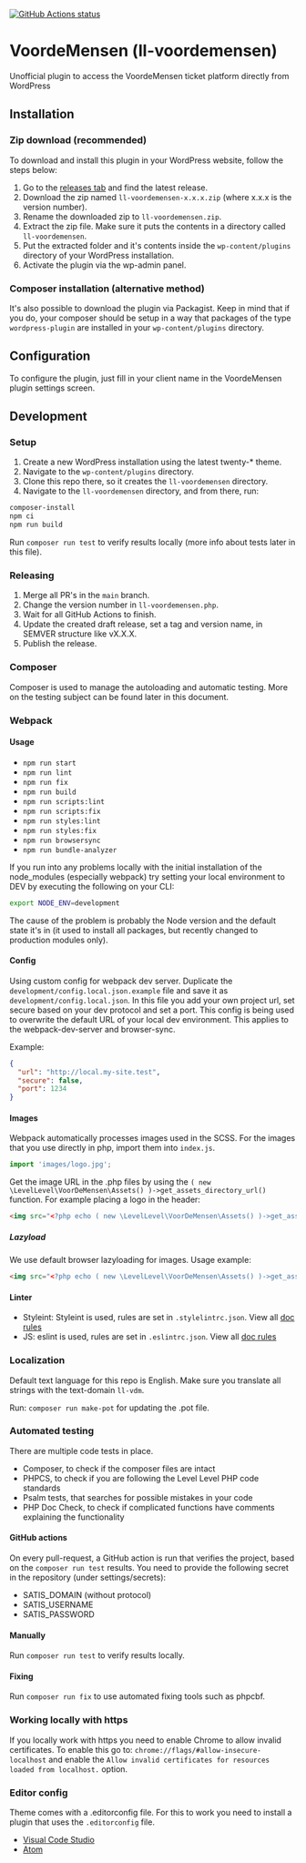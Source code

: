 [![GitHub Actions status](https://github.com/level-level/ll-voordemensen/workflows/Build%20%26%20test/badge.svg)](https://github.com/level-level/ll-voordemensen/actions)


# VoordeMensen (ll-voordemensen)
Unofficial plugin to access the VoordeMensen ticket platform directly from WordPress

## Installation
### Zip download (recommended)
To download and install this plugin in your WordPress website, follow the steps below:

1. Go to the [releases tab](https://github.com/level-level/ll-voordemensen/releases) and find the latest release.
2. Download the zip named `ll-voordemensen-x.x.x.zip` (where x.x.x is the version number).
3. Rename the downloaded zip to `ll-voordemensen.zip`.
4. Extract the zip file. Make sure it puts the contents in a directory called `ll-voordemensen`.
5. Put the extracted folder and it's contents inside the `wp-content/plugins` directory of your WordPress installation.
6. Activate the plugin via the wp-admin panel.

### Composer installation (alternative method)
It's also possible to download the plugin via Packagist.
Keep in mind that if you do, your composer should be setup in a way that packages of the type `wordpress-plugin` are installed in your `wp-content/plugins` directory.

## Configuration
To configure the plugin, just fill in your client name in the VoordeMensen plugin settings screen.

## Development
### Setup
1. Create a new WordPress installation using the latest twenty-* theme.
2. Navigate to the `wp-content/plugins` directory.
3. Clone this repo there, so it creates the `ll-voordemensen` directory.
4. Navigate to the `ll-voordemensen` directory, and from there, run:

```bash
composer-install
npm ci
npm run build
```

Run `composer run test` to verify results locally (more info about tests later in this file).

### Releasing
1. Merge all PR's in the `main` branch.
2. Change the version number in `ll-voordemensen.php`.
3. Wait for all GitHub Actions to finish.
4. Update the created draft release, set a tag and version name, in SEMVER structure like vX.X.X.
5. Publish the release.

### Composer
Composer is used to manage the autoloading and automatic testing. More on the testing subject can be found later in this document.

### Webpack
#### Usage
  - `npm run start`
  - `npm run lint`
  - `npm run fix`
  - `npm run build`
  - `npm run scripts:lint`
  - `npm run scripts:fix`
  - `npm run styles:lint`
  - `npm run styles:fix`
  - `npm run browsersync`
  - `npm run bundle-analyzer`

If you run into any problems locally with the initial installation of the node_modules (especially webpack) try setting your local environment to DEV by executing the following on your CLI:

```bash
export NODE_ENV=development
```

The cause of the problem is probably the Node version and the default state it's in (it used to install all packages, but recently changed to production modules only).

#### Config
Using custom config for webpack dev server. Duplicate the `development/config.local.json.example` file and save it as `development/config.local.json`. In this file you add your own project url, set secure based on your dev protocol and set a port. This config is being used to overwrite the default URL of your local dev environment. This applies to the webpack-dev-server and browser-sync.

Example:
```json
{
  "url": "http://local.my-site.test",
  "secure": false,
  "port": 1234
}
```

#### Images
Webpack automatically processes images used in the SCSS. For the images that you use directly in php, import them into `index.js`.

```javascript
import 'images/logo.jpg';
```

Get the image URL in the .php files by using the `( new \LevelLevel\VoorDeMensen\Assets() )->get_assets_directory_url()` function.
For example placing a logo in the header:
```html
<img src="<?php echo ( new \LevelLevel\VoorDeMensen\Assets() )->get_assets_directory_url(); ?>/images/logo.jpg" alt="">
```

##### Lazyload
We use default browser lazyloading for images.
Usage example:
```html
<img src="<?php echo ( new \LevelLevel\VoorDeMensen\Assets() )->get_assets_directory_url(); ?>/images/thumbnail.jpg" loading="lazy" alt="">
```

#### Linter
- Styleint: Styleint is used, rules are set in `.stylelintrc.json`. View all [doc rules](https://stylelint.io/user-guide/rules/list)
- JS: eslint is used, rules are set in `.eslintrc.json`. View all [doc rules](https://eslint.org/docs/rules/)

### Localization
Default text language for this repo is English.
Make sure you translate all strings with the text-domain `ll-vdm`.

Run: `composer run make-pot` for updating the .pot file.

### Automated testing
There are multiple code tests in place.
- Composer, to check if the composer files are intact
- PHPCS, to check if you are following the Level Level PHP code standards
- Psalm tests, that searches for possible mistakes in your code
- PHP Doc Check, to check if complicated functions have comments explaining the functionality

#### GitHub actions
On every pull-request, a GitHub action is run that verifies the project, based on the
`composer run test` results. You need to provide the following secret in the
repository (under settings/secrets):

- SATIS_DOMAIN (without protocol)
- SATIS_USERNAME
- SATIS_PASSWORD

#### Manually

Run `composer run test` to verify results locally.

#### Fixing

Run `composer run fix` to use automated fixing tools such as phpcbf.

### Working locally with https

If you locally work with https you need to enable Chrome to allow invalid certificates. To enable this go to: `chrome://flags/#allow-insecure-localhost` and enable the `Allow invalid certificates for resources loaded from localhost.` option.

### Editor config
Theme comes with a .editorconfig file. For this to work you need to install a plugin that uses the `.editorconfig` file.
- [Visual Code Studio](https://marketplace.visualstudio.com/items?itemName=EditorConfig.EditorConfig)
- [Atom](https://atom.io/packages/editorconfig)
